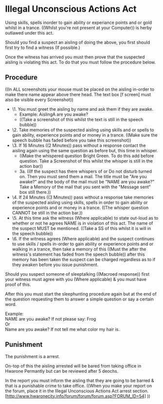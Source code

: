 # Illegal Unconscious Actions Act

Using skills, spells inorder to gain ability or experiance points and or gold whilst in a trance. ((Whilst you're not present at your Computer)) is herby outlawed under this act.

Should you find a suspect an aisling of doing the above, you first should first try to find a witness (If possible.)

Once the witness has arrived you must then prove that the suspected aisling is violating this act. To do that you must follow the procedure below.

## Procedure

((In ALL screenshots your mouse must be placed on the aisling in-order to make there name appear above there head. The text box [f screen] must also be visible every Screenshot))

- \1. You must greet the aisling by name and ask them if they are awake.
  - Example: AislingA are you awake?
  - ((Take a screenshot of this whilst the text is still in the speech bubble))
- \2. Take memories of the suspected aisling using skills and or spells to gain ability, experience points and or money in a trance. ((Make sure the speech bubble has faded before you take this screenshot))
- \3. If 16 Minutes ((2 Minutes)) pass without a response contact the aisling again using the same question as before but, this time in whisper.
  - ((Make the whispered question Bright Green. To do this add before question. Take a Screenshot of this whilst the whisper is still in the action bar))
  - 3a. ((If the suspect has there whispers of or Do not disturb turned on. Then you must send them a mail. The title must be "Are you awake?" and the body of the mail must be "NAME are you awake?" Take a Memory of the mail that you sent with the "Message sent" box still there.))
- \4. If 24 Minutes ((3 Minutes)) pass without a response take memories of the suspected aisling using skills, spells in order to gain ability or experience points and or money in a trance. ((The whisper question CANNOT be still in the action bar.))
- \5. At this time ask the witness (Where applicable) to state out-loud as to whether or not he agrees NAME is in violation of this act. The name of the suspect MUST be mentioned. ((Take a SS of this whilst it is will in the speech bubble))
- \6. If the witness agrees (Where applicable) and the suspect continues to use skills / spells in-order to gain ability or experience points and or walking in a trance, then take a memory of this ((Must the after the witness's statement has faded from the speech bubble)) after this memory has been taken the suspect can be charged regardless as to if they awaken before you issue punishment.

Should you suspect someone of sleeptalking ((Macroed response)) first your witness must agree with you (Where applicable) & you must have proof of this.

After this you must start the sleephunting procedure again but at the end of the question requesting them to answer a simple question or say a certain word.

Example:  
NAME are you awake? If not please say: Frog  
Or  
Name are you awake? If not tell me what color my hair is.

## Punishment

The punishment is a arrest.

On-top of this the aisling arrested will be bared from taking office in Hwarone Permantly but can be reviewed after 5 deochs.

In the report you must inform the aisling that they are going to be barred & that is a punishable crime to take office. ((When you make your report on the forum, place it in the Illegal Unconscious Actions Act arrest section. [http://www.hwaronecity.info/forum/forum/forum.asp?FORUM_ID=54] ))
